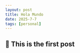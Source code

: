 ```yaml
---
layout: post
title: Hola Mundo
date: 2025-7-7
tags: [personal]
---
```


## 👋 This is the first post
